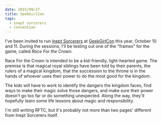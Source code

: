 ```yaml
---
date: 2015/09/27
title: GeekGirlCon
tags:
  - inept sorcerers
  - convention
---
```


I've been invited to run [Inept Sorcerers] at [GeekGirlCon] this year,
October 10 and 11.
During the sessions, I'll be testing out one of the "frames" for the game,
called *Race For the Crown*.

<!-- more -->

Race For the Crown is intended to be a kid-friendly, light-hearted game.
The premise is that magical royal siblings have been told by their
parents, the rulers of a magical kingdom, that the succession to the throne
is in the hands of whoever uses their power to do the most good for the kingdom.

The kids will have to work to identify the dangers the kingdom faces,
find ways to make their magic solve those dangers,
and make sure their power doesn't go too far or do something unexpected.
Along the way, they'll hopefully learn some life lessons about
magic and responsibility.

I'm still writing RFTC, but it's probably not more than two pages' different
from Inept Sorcerers itself.

[Inept Sorcerers]: http://peppermile.com/inept-sorcerers.html
[GeekGirlCon]: http://geekgirlcon.com/
